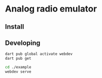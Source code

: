 # Analog radio emulator

## Install

## Developing

```sh
dart pub global activate webdev
dart pub get
```

```sh
cd ./example
webdev serve
```
